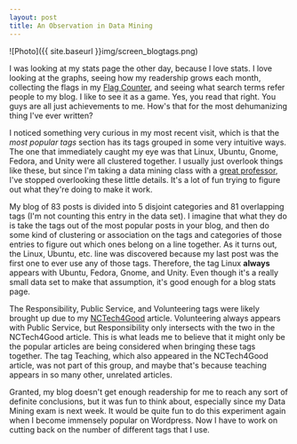 ```yaml
---
layout: post
title: An Observation in Data Mining
---
```


![Photo]({{ site.baseurl }}img/screen_blogtags.png)

I was looking at my stats page the other day, because I love stats. I love looking at the graphs, seeing how my readership grows each month, collecting the flags in my <a href="http://flagcounter.com">Flag Counter</a>, and seeing what search terms refer people to my blog. I like to see it as a game. Yes, you read that right. You guys are all just achievements to me. How's that for the most dehumanizing thing I've ever written?

I noticed something very curious in my most recent visit, which is that the <em>most popular tags</em> section has its tags grouped in some very intuitive ways. The one that immediately caught my eye was that Linux, Ubuntu, Gnome, Fedora, and Unity were all clustered together. I usually just overlook things like these, but since I'm taking a data mining class with a <a href="http://people.engr.ncsu.edu/keboyer/">great professor</a>, I've stopped overlooking these little details. It's a lot of fun trying to figure out what they're doing to make it work.

My blog of 83 posts is divided into 5 disjoint categories and 81 overlapping tags (I'm not counting this entry in the data set). I imagine that what they do is take the tags out of the most popular posts in your blog, and then do some kind of clustering or association on the tags and categories of those entries to figure out which ones belong on a line together. As it turns out, the Linux, Ubuntu, etc. line was discovered because my last post was the first one to ever use any of those tags. Therefore, the tag Linux <strong>always</strong> appears with Ubuntu, Fedora, Gnome, and Unity. Even though it's a really small data set to make that assumption, it's good enough for a blog stats page.

The Responsibility, Public Service, and Volunteering tags were likely brought up due to my <a href="http://nctech4good.org">NCTech4Good</a> article. Volunteering always appears with Public Service, but Responsibility only intersects with the two in the NCTech4Good article. This is what leads me to believe that it might only be the popular articles are being considered when bringing these tags together. The tag Teaching, which also appeared in the NCTech4Good article, was not part of this group, and maybe that's because teaching appears in so many other, unrelated articles.

Granted, my blog doesn't get enough readership for me to reach any sort of definite conclusions, but it was fun to think about, especially since my Data Mining exam is next week. It would be quite fun to do this experiment again when I become immensely popular on Wordpress. Now I have to work on cutting back on the number of different tags that I use.
